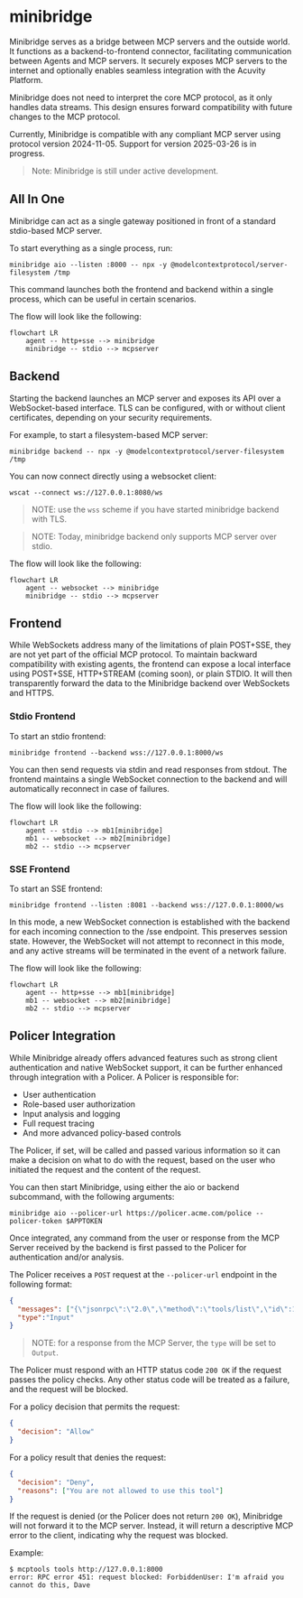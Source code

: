 # minibridge

Minibridge serves as a bridge between MCP servers and the outside world. It
functions as a backend-to-frontend connector, facilitating communication between
Agents and MCP servers. It securely exposes MCP servers to the internet and
optionally enables seamless integration with the Acuvity Platform.

Minibridge does not need to interpret the core MCP protocol, as it only handles
data streams. This design ensures forward compatibility with future changes to
the MCP protocol.

Currently, Minibridge is compatible with any compliant MCP server using protocol
version 2024-11-05. Support for version 2025-03-26 is in progress.

> Note: Minibridge is still under active development.

## All In One

Minibridge can act as a single gateway positioned in front of a standard
stdio-based MCP server.

To start everything as a single process, run:

    minibridge aio --listen :8000 -- npx -y @modelcontextprotocol/server-filesystem /tmp

This command launches both the frontend and backend within a single process,
which can be useful in certain scenarios.

The flow will look like the following:

```mermaid
flowchart LR
    agent -- http+sse --> minibridge
    minibridge -- stdio --> mcpserver
```

## Backend

Starting the backend launches an MCP server and exposes its API over a
WebSocket-based interface. TLS can be configured, with or without client
certificates, depending on your security requirements.

For example, to start a filesystem-based MCP server:

    minibridge backend -- npx -y @modelcontextprotocol/server-filesystem /tmp

You can now connect directly using a websocket client:

    wscat --connect ws://127.0.0.1:8080/ws

> NOTE: use the `wss` scheme if you have started minibridge backend with TLS.

> NOTE: Today, minibridge backend only supports MCP server over stdio.

The flow will look like the following:

```mermaid
flowchart LR
    agent -- websocket --> minibridge
    minibridge -- stdio --> mcpserver
```

## Frontend

While WebSockets address many of the limitations of plain POST+SSE, they are not
yet part of the official MCP protocol. To maintain backward compatibility with
existing agents, the frontend can expose a local interface using POST+SSE,
HTTP+STREAM (coming soon), or plain STDIO. It will then transparently forward
the data to the Minibridge backend over WebSockets and HTTPS.

### Stdio Frontend

To start an stdio frontend:

    minibridge frontend --backend wss://127.0.0.1:8000/ws

You can then send requests via stdin and read responses from stdout. The
frontend maintains a single WebSocket connection to the backend and will
automatically reconnect in case of failures.

The flow will look like the following:

```mermaid
flowchart LR
    agent -- stdio --> mb1[minibridge]
    mb1 -- websocket --> mb2[minibridge]
    mb2 -- stdio --> mcpserver
```

### SSE Frontend

To start an SSE frontend:

    minibridge frontend --listen :8081 --backend wss://127.0.0.1:8000/ws

In this mode, a new WebSocket connection is established with the backend for
each incoming connection to the /sse endpoint. This preserves session state.
However, the WebSocket will not attempt to reconnect in this mode, and any
active streams will be terminated in the event of a network failure.

The flow will look like the following:

```mermaid
flowchart LR
    agent -- http+sse --> mb1[minibridge]
    mb1 -- websocket --> mb2[minibridge]
    mb2 -- stdio --> mcpserver
```

## Policer Integration

While Minibridge already offers advanced features such as strong client
authentication and native WebSocket support, it can be further enhanced through
integration with a Policer. A Policer is responsible for:

* User authentication
* Role-based user authorization
* Input analysis and logging
* Full request tracing
* And more advanced policy-based controls

The Policer, if set, will be called and passed various information so it can
make a decision on what to do with the request, based on the user who initiated
the request and the content of the request.

You can then start Minibridge, using either the aio or backend subcommand, with
the following arguments:

    minibridge aio --policer-url https://policer.acme.com/police --policer-token $APPTOKEN

Once integrated, any command from the user or response from the MCP Server
received by the backend is first passed to the Policer for authentication and/or
analysis.

The Policer receives a `POST` request at the `--policer-url` endpoint in the
following format:

```json
{
  "messages": ["{\"jsonrpc\":\"2.0\",\"method\":\"tools/list\",\"id\":1}"],
  "type":"Input"
}
```

> NOTE: for a response from the MCP Server, the `type` will be set to `Output`.

The Policer must respond with an HTTP status code `200 OK` if the request passes
the policy checks. Any other status code will be treated as a failure, and the
request will be blocked.

For a policy decision that permits the request:

```json
{
  "decision": "Allow"
}
```

For a policy result that denies the request:

```json
{
  "decision": "Deny",
  "reasons": ["You are not allowed to use this tool"]
}
```


If the request is denied (or the Policer does not return `200 OK`), Minibridge
will not forward it to the MCP server. Instead, it will return a descriptive MCP
error to the client, indicating why the request was blocked.

Example:

    $ mcptools tools http://127.0.0.1:8000
    error: RPC error 451: request blocked: ForbiddenUser: I'm afraid you cannot do this, Dave
